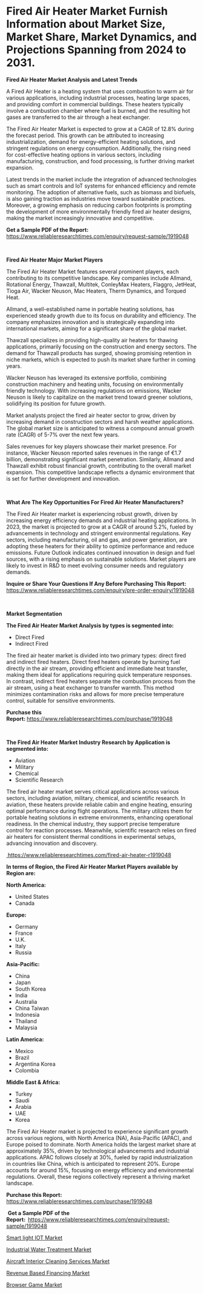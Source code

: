 <p><h1>Fired Air Heater Market Furnish Information about Market Size, Market Share, Market Dynamics, and Projections Spanning from 2024 to 2031.</h1></p><p><strong>Fired Air Heater Market Analysis and Latest Trends</strong></p>
<p><p>A Fired Air Heater is a heating system that uses combustion to warm air for various applications, including industrial processes, heating large spaces, and providing comfort in commercial buildings. These heaters typically involve a combustion chamber where fuel is burned, and the resulting hot gases are transferred to the air through a heat exchanger. </p><p>The Fired Air Heater Market is expected to grow at a CAGR of 12.8% during the forecast period. This growth can be attributed to increasing industrialization, demand for energy-efficient heating solutions, and stringent regulations on energy consumption. Additionally, the rising need for cost-effective heating options in various sectors, including manufacturing, construction, and food processing, is further driving market expansion. </p><p>Latest trends in the market include the integration of advanced technologies such as smart controls and IoT systems for enhanced efficiency and remote monitoring. The adoption of alternative fuels, such as biomass and biofuels, is also gaining traction as industries move toward sustainable practices. Moreover, a growing emphasis on reducing carbon footprints is prompting the development of more environmentally friendly fired air heater designs, making the market increasingly innovative and competitive.</p></p>
<p><strong>Get a Sample PDF of the Report:&nbsp;</strong> <a href="https://www.reliableresearchtimes.com/enquiry/request-sample/1919048?utm_campaign=1626&utm_medium=2&utm_source=Github&utm_content=ia&utm_term=24102024&utm_id=fired-air-heater">https://www.reliableresearchtimes.com/enquiry/request-sample/1919048</a></p>
<p>&nbsp;</p>
<p><strong>Fired Air Heater Major Market Players</strong></p>
<p><p>The Fired Air Heater Market features several prominent players, each contributing to its competitive landscape. Key companies include Allmand, Rotational Energy, Thawzall, Multitek, ConleyMax Heaters, Flaggro, JetHeat, Tioga Air, Wacker Neuson, Mac Heaters, Therm Dynamics, and Torqued Heat. </p><p>Allmand, a well-established name in portable heating solutions, has experienced steady growth due to its focus on durability and efficiency. The company emphasizes innovation and is strategically expanding into international markets, aiming for a significant share of the global market.</p><p>Thawzall specializes in providing high-quality air heaters for thawing applications, primarily focusing on the construction and energy sectors. The demand for Thawzall products has surged, showing promising retention in niche markets, which is expected to push its market share further in coming years.</p><p>Wacker Neuson has leveraged its extensive portfolio, combining construction machinery and heating units, focusing on environmentally friendly technology. With increasing regulations on emissions, Wacker Neuson is likely to capitalize on the market trend toward greener solutions, solidifying its position for future growth.</p><p>Market analysts project the fired air heater sector to grow, driven by increasing demand in construction sectors and harsh weather applications. The global market size is anticipated to witness a compound annual growth rate (CAGR) of 5-7% over the next few years.</p><p>Sales revenues for key players showcase their market presence. For instance, Wacker Neuson reported sales revenues in the range of €1.7 billion, demonstrating significant market penetration. Similarly, Allmand and Thawzall exhibit robust financial growth, contributing to the overall market expansion. This competitive landscape reflects a dynamic environment that is set for further development and innovation.</p></p>
<p>&nbsp;</p>
<p><strong>What Are The Key Opportunities For Fired Air Heater Manufacturers?</strong></p>
<p><p>The Fired Air Heater market is experiencing robust growth, driven by increasing energy efficiency demands and industrial heating applications. In 2023, the market is projected to grow at a CAGR of around 5.2%, fueled by advancements in technology and stringent environmental regulations. Key sectors, including manufacturing, oil and gas, and power generation, are adopting these heaters for their ability to optimize performance and reduce emissions. Future Outlook indicates continued innovation in design and fuel sources, with a rising emphasis on sustainable solutions. Market players are likely to invest in R&D to meet evolving consumer needs and regulatory demands.</p></p>
<p><strong>Inquire or Share Your Questions If Any Before Purchasing This Report:</strong> <a href="https://www.reliableresearchtimes.com/enquiry/pre-order-enquiry/1919048?utm_campaign=1626&utm_medium=2&utm_source=Github&utm_content=ia&utm_term=24102024&utm_id=fired-air-heater">https://www.reliableresearchtimes.com/enquiry/pre-order-enquiry/1919048</a></p>
<p>&nbsp;</p>
<p><strong>Market Segmentation</strong></p>
<p><strong>The Fired Air Heater Market Analysis by types is segmented into:</strong></p>
<p><ul><li>Direct Fired</li><li>Indirect Fired</li></ul></p>
<p><p>The fired air heater market is divided into two primary types: direct fired and indirect fired heaters. Direct fired heaters operate by burning fuel directly in the air stream, providing efficient and immediate heat transfer, making them ideal for applications requiring quick temperature responses. In contrast, indirect fired heaters separate the combustion process from the air stream, using a heat exchanger to transfer warmth. This method minimizes contamination risks and allows for more precise temperature control, suitable for sensitive environments.</p></p>
<p><strong>Purchase this Report:&nbsp;</strong><a href="https://www.reliableresearchtimes.com/purchase/1919048?utm_campaign=1626&utm_medium=2&utm_source=Github&utm_content=ia&utm_term=24102024&utm_id=fired-air-heater">https://www.reliableresearchtimes.com/purchase/1919048</a></p>
<p>&nbsp;</p>
<p><strong>The Fired Air Heater Market Industry Research by Application is segmented into:</strong></p>
<p><ul><li>Aviation</li><li>Military</li><li>Chemical</li><li>Scientific Research</li></ul></p>
<p><p>The fired air heater market serves critical applications across various sectors, including aviation, military, chemical, and scientific research. In aviation, these heaters provide reliable cabin and engine heating, ensuring optimal performance during flight operations. The military utilizes them for portable heating solutions in extreme environments, enhancing operational readiness. In the chemical industry, they support precise temperature control for reaction processes. Meanwhile, scientific research relies on fired air heaters for consistent thermal conditions in experimental setups, advancing innovation and discovery.</p></p>
<p><a href="https://www.reliableresearchtimes.com/fired-air-heater-r1919048?utm_campaign=1626&utm_medium=2&utm_source=Github&utm_content=ia&utm_term=24102024&utm_id=fired-air-heater">&nbsp;https://www.reliableresearchtimes.com/fired-air-heater-r1919048</a></p>
<p><strong>In terms of Region, the Fired Air Heater Market Players available by Region are:</strong></p>
<p>
    <p> <strong> North America: </strong>
        <ul>
            <li>United States</li>
            <li>Canada</li>
        </ul>
        </p> 
    <p> <strong> Europe: </strong>
        <ul>
            <li>Germany</li>
            <li>France</li>
            <li>U.K.</li>
            <li>Italy</li>
            <li>Russia</li>
        </ul>
        </p> 
    <p> <strong> Asia-Pacific: </strong>
        <ul>
            <li>China</li>
            <li>Japan</li>
            <li>South Korea</li>
            <li>India</li>
            <li>Australia</li>
            <li>China Taiwan</li>
            <li>Indonesia</li>
            <li>Thailand</li>
            <li>Malaysia</li>
        </ul>
        </p> 
    <p> <strong> Latin America: </strong>
        <ul>
            <li>Mexico</li>
            <li>Brazil</li>
            <li>Argentina Korea</li>
            <li>Colombia</li>
        </ul>
        </p> 
    <p> <strong> Middle East & Africa: </strong>
        <ul>
            <li>Turkey</li>
            <li>Saudi</li>
            <li>Arabia</li>
            <li>UAE</li>
            <li>Korea</li>
        </ul>
    </p>
    </p>
<p><p>The Fired Air Heater market is projected to experience significant growth across various regions, with North America (NA), Asia-Pacific (APAC), and Europe poised to dominate. North America holds the largest market share at approximately 35%, driven by technological advancements and industrial applications. APAC follows closely at 30%, fueled by rapid industrialization in countries like China, which is anticipated to represent 20%. Europe accounts for around 15%, focusing on energy efficiency and environmental regulations. Overall, these regions collectively represent a thriving market landscape.</p></p>
<p><strong>Purchase this Report: </strong><a href="https://www.reliableresearchtimes.com/purchase/1919048?utm_campaign=1626&utm_medium=2&utm_source=Github&utm_content=ia&utm_term=24102024&utm_id=fired-air-heater">https://www.reliableresearchtimes.com/purchase/1919048</a></p>
<p>&nbsp;<strong>Get a Sample PDF of the Report:&nbsp;&nbsp;</strong><a href="https://www.reliableresearchtimes.com/enquiry/request-sample/1919048?utm_campaign=1626&utm_medium=2&utm_source=Github&utm_content=ia&utm_term=24102024&utm_id=fired-air-heater">https://www.reliableresearchtimes.com/enquiry/request-sample/1919048</a></p>
<p><strong></strong></p>
<p><p><a href="https://www.linkedin.com/pulse/global-smart-light-iot-market-landscape-future-trends-strategic-hb74c?utm_campaign=1626&utm_medium=2&utm_source=Github&utm_content=ia&utm_term=24102024&utm_id=fired-air-heater">Smart light IOT Market</a></p><p><a href="https://www.linkedin.com/pulse/global-industrial-water-treatment-market-analysis-trends-forecasts-kzrgc?utm_campaign=1626&utm_medium=2&utm_source=Github&utm_content=ia&utm_term=24102024&utm_id=fired-air-heater">Industrial Water Treatment Market</a></p><p><a href="https://www.linkedin.com/pulse/aircraft-interior-cleaning-services-market-size-share-trends-ojnnf?utm_campaign=1626&utm_medium=2&utm_source=Github&utm_content=ia&utm_term=24102024&utm_id=fired-air-heater">Aircraft Interior Cleaning Services Market</a></p><p><a href="https://www.linkedin.com/pulse/strategic-market-insights-navigating-global-revenue-based-financing-4oqoc?utm_campaign=1626&utm_medium=2&utm_source=Github&utm_content=ia&utm_term=24102024&utm_id=fired-air-heater">Revenue Based Financing Market</a></p><p><a href="https://www.linkedin.com/pulse/navigating-browser-game-market-expert-analysis-forecast-period-s89ic?utm_campaign=1626&utm_medium=2&utm_source=Github&utm_content=ia&utm_term=24102024&utm_id=fired-air-heater">Browser Game Market</a></p></p>